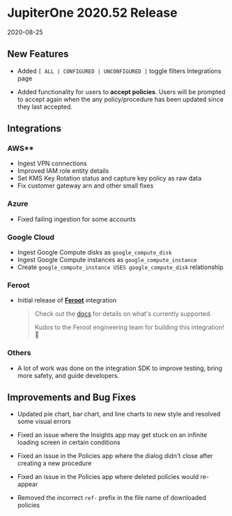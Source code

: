 # JupiterOne 2020.52 Release

2020-08-25

## New Features

- Added `[ ALL | CONFIGURED | UNCONFIGURED ]` toggle filters Integrations page

- Added functionality for users to **accept policies**. Users will be prompted to accept again 
  when the any policy/procedure has been updated since they last accepted.

## Integrations

### AWS**

- Ingest VPN connections
- Improved IAM role entity details
- Set KMS Key Rotation status and capture key policy as raw data
- Fix customer gateway arn and other small fixes

### Azure

- Fixed failing ingestion for some accounts

### Google Cloud

- Ingest Google Compute disks as `google_compute_disk`
- Ingest Google Compute instances as `google_compute_instance`
- Create `google_compute_instance USES google_compute_disk` relationship

### Feroot

- Initial release of **[Feroot](https://feroot.com)** integration

  > Check out the [docs](../docs/integrations/feroot/index.md)
  > for details on what's currently supported.
  > 
  > Kudos to the Feroot engineering team for building this integration! 🎉

### Others

- A lot of work was done on the integration SDK to improve testing, bring more safety, 
  and guide developers. 

## Improvements and Bug Fixes

- Updated pie chart, bar chart, and line charts to new style and resolved some visual errors

- Fixed an issue where the Insights app may get stuck on an infinite loading screen in certain conditions

- Fixed an issue in the Policies app where the dialog didn't close after creating a new procedure

- Fixed an issue in the Policies app where deleted policies would re-appear

- Removed the incorrect `ref-` prefix in the file name of downloaded policies
